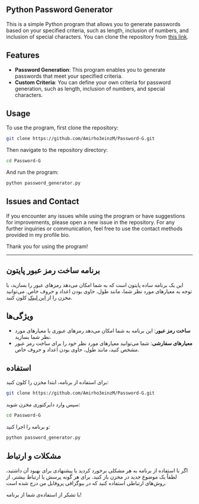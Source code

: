 ## Python Password Generator

This is a simple Python program that allows you to generate passwords based on your specified criteria, such as length, inclusion of numbers, and inclusion of special characters. You can clone the repository from [this link](https://github.com/Amirho3einzM/Password-G.git).

## Features

- **Password Generation**: This program enables you to generate passwords that meet your specified criteria.
- **Custom Criteria**: You can define your own criteria for password generation, such as length, inclusion of numbers, and special characters.

## Usage

To use the program, first clone the repository:

```bash
git clone https://github.com/Amirho3einzM/Password-G.git
```

Then navigate to the repository directory:

```bash
cd Password-G
```

And run the program:

```bash
python password_generator.py
```

## Issues and Contact

If you encounter any issues while using the program or have suggestions for improvements, please open a new issue in the repository. For any further inquiries or communication, feel free to use the contact methods provided in my profile bio.

Thank you for using the program!

--------------------------------------------------------------------------------------
## برنامه ساخت رمز عبور پایتون

این یک برنامه ساده پایتون است که به شما امکان می‌دهد رمزهای عبور را بسازید، با توجه به معیارهای مورد نظر شما، مانند طول، حاوی بودن اعداد و حروف خاص. می‌توانید مخزن را از [این لینک](https://github.com/Amirho3einzM/Password-G.git) کلون کنید.

## ویژگی‌ها

- **ساخت رمز عبور**: این برنامه به شما امکان می‌دهد رمزهای عبوری با معیارهای مورد نظر شما بسازید.
- **معیارهای سفارشی**: شما می‌توانید معیارهای مورد نظر خود را برای ساخت رمز عبور مشخص کنید، مانند طول، حاوی بودن اعداد و حروف خاص.

## استفاده

برای استفاده از برنامه، ابتدا مخزن را کلون کنید:

```bash
git clone https://github.com/Amirho3einzM/Password-G.git
```

سپس وارد دایرکتوری مخزن شوید:

```bash
cd Password-G
```

و برنامه را اجرا کنید:

```bash
python password_generator.py
```

## مشکلات و ارتباط

اگر با استفاده از برنامه به هر مشکلی برخورد کردید یا پیشنهادی برای بهبود آن داشتید، لطفاً یک موضوع جدید در مخزن باز کنید. برای هر گونه پرسش یا ارتباط بیشتر، از روش‌های ارتباطی استفاده کنید که در بیوگرافی پروفایل من درج شده است.

با تشکر از استفاده‌ی شما از برنامه!
